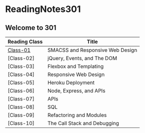 # ReadingNotes301

## Welcome to 301 



| Reading Class                                                                     | Title                            |
| --------------------------------------------------------------------------------- | -------------------------------- |
| [Class-01](https://hammadsoloman.github.io/ReadingNotes301/Read01)                | SMACSS and Responsive Web Design |
| [Class-02]                                                                        | jQuery, Events, and The DOM      |
| [Class-03]                                                                        | Flexbox and Templating           |
| [Class-04]                                                                        | Responsive Web Design            |
| [Class-05]                                                                        | Heroku Deployment                |
| [Class-06]                                                                        | Node, Express, and APIs          |
| [Class-07]                                                                        | APIs                             |
| [Class-08]                                                                        | SQL                              |
| [Class-09]                                                                        | Refactoring and Modules          |
| [Class-10]                                                                        | The Call Stack and Debugging     |
